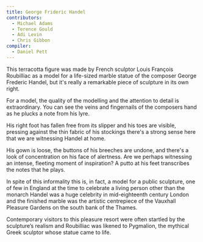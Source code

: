 ```yaml
---
title: George Frideric Handel
contributors:
  - Michael Adams
  - Terence Gould
  - Adi Levin
  - Chris Gibbon
compiler:
  - Daniel Pett
---
```

This terracotta figure was made by French sculptor Louis François Roubilliac as a model for a life-sized marble statue of the composer George Frederic Handel, but it's really a remarkable piece of sculpture in its own right.

For a model, the quality of the modelling and the attention to detail is extraordinary. You can see the veins and fingernails of the composers hand as he plucks a note from his lyre.

His right foot has fallen free from its slipper and his toes are visible, pressing against the thin fabric of his stockings there's a strong sense here that we are witnessing Handel at home.

His gown is loose, the buttons of his breeches are undone, and there's a look of concentration on his face of alertness. Are we perhaps witnessing an intense, fleeting moment of inspiration? A putto at his feet transcribes the notes that he plays.

In spite of this informality this is, in fact, a model for a public sculpture, one of few in England at the time to celebrate a living person other than the monarch Handel was a huge celebrity in mid-eighteenth century London and the finished marble was the artistic centrepiece of the Vauxhall Pleasure Gardens on the south bank of the Thames.

Contemporary visitors to this pleasure resort were often startled by the sculpture’s realism and Roubilliac was likened to Pygmalion, the mythical Greek sculptor whose statue came to life.
